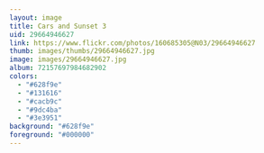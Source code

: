 ```yaml
---
layout: image
title: Cars and Sunset 3
uid: 29664946627
link: https://www.flickr.com/photos/160685305@N03/29664946627
thumb: images/thumbs/29664946627.jpg
image: images/29664946627.jpg
album: 72157697984682902
colors: 
  - "#628f9e"
  - "#131616"
  - "#cacb9c"
  - "#9dc4ba"
  - "#3e3951"
background: "#628f9e"
foreground: "#000000"
---
```


